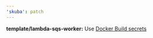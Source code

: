 ```yaml
---
'skuba': patch
---
```


**template/lambda-sqs-worker:** Use [Docker Build secrets](https://docs.docker.com/develop/develop-images/build_enhancements/#new-docker-build-secret-information)
